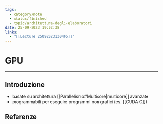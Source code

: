 ```yaml
---
tags:
  - category/note
  - status/finished
  - topic/architettura-degli-elaboratori
date: 25-09-2023 19:02:38
links:
  - "[[Lecture 25092023130405]]"
---
```

# GPU
---
## Introduzione
- basate su architettura [[Parallelismo#Multicore|multicore]] avanzate
- programmabili per eseguire programmi non grafici (es. [[CUDA C]])

## Referenze